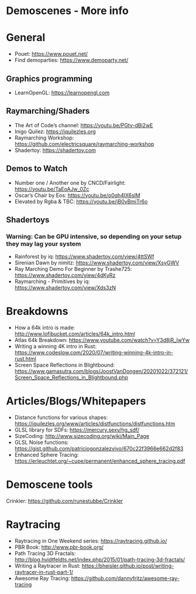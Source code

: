 # Demoscenes - More info
# General
- Pouet: https://www.pouet.net/
- Find demoparties: https://www.demoparty.net/

## Graphics programming
- LearnOpenGL: https://learnopengl.com 

## Raymarching/Shaders
- The Art of Code’s channel: https://youtu.be/PGtv-dBi2wE
- Inigo Quilez: https://iquilezles.org
- Raymarching Workshop: https://github.com/electricsquare/raymarching-workshop
- Shadertoy: https://shadertoy.com 

## Demos to Watch
- Number one / Another one by CNCD/Fairlight: https://youtu.be/TaEoAJw_0Zc 
- Oscar’s Chair by Eos: https://youtu.be/o0qh4lX6slM
- Elevated by Rgba & TBC: https://youtu.be/jB0vBmiTr6o 

## Shadertoys
### Warning: Can be GPU intensive, so depending on your setup they may lag your system
- Rainforest by iq: https://www.shadertoy.com/view/4ttSWf
- Sirenian Dawn by nimitz: https://www.shadertoy.com/view/XsyGWV
- Ray Marching Demo For Beginner by Trashe725: https://www.shadertoy.com/view/4dKyRz
- Raymarching - Primitives by iq: https://www.shadertoy.com/view/Xds3zN

# Breakdowns
- How a 64k intro is made: http://www.lofibucket.com/articles/64k_intro.html
- Atlas 64k Breakdown: https://www.youtube.com/watch?v=Y3d8jR_IwYw
- Writing a winning 4K intro in Rust: https://www.codeslow.com/2020/07/writing-winning-4k-intro-in-rust.html
- Screen Space Reflections in Blightbound: https://www.gamasutra.com/blogs/JoostVanDongen/20201022/372121/Screen_Space_Reflections_in_Blightbound.php

# Articles/Blogs/Whitepapers
- Distance functions for various shapes: https://iquilezles.org/www/articles/distfunctions/distfunctions.htm
- GLSL library for SDFs: https://mercury.sexy/hg_sdf/
- SizeCoding: http://www.sizecoding.org/wiki/Main_Page
- GLSL Noise functions: https://gist.github.com/patriciogonzalezvivo/670c22f3966e662d2f83
- Enhanced Sphere Tracing: https://erleuchtet.org/~cupe/permanent/enhanced_sphere_tracing.pdf

# Demoscene tools
Crinkler: https://github.com/runestubbe/Crinkler

# Raytracing
- Raytracing in One Weekend series: https://raytracing.github.io/
- PBR Book: http://www.pbr-book.org/
- Path Tracing 3D Fractals: http://blog.hvidtfeldts.net/index.php/2015/01/path-tracing-3d-fractals/
- Writing a Raytracer in Rust: https://bheisler.github.io/post/writing-raytracer-in-rust-part-1/
- Awesome Ray Tracing: https://github.com/dannyfritz/awesome-ray-tracing

